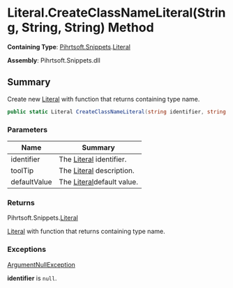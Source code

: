 # Literal\.CreateClassNameLiteral\(String, String, String\) Method

**Containing Type**: [Pihrtsoft.Snippets](../../README.md)\.[Literal](../README.md)

**Assembly**: Pihrtsoft\.Snippets\.dll

## Summary

Create new [Literal](../README.md) with function that returns containing type name\.

```csharp
public static Literal CreateClassNameLiteral(string identifier, string toolTip = null, string defaultValue = "")
```

### Parameters

| Name | Summary |
| ---- | ------- |
| identifier | The [Literal](../README.md) identifier\. |
| toolTip | The [Literal](../README.md) description\. |
| defaultValue | The [Literal](../README.md)default value\. |

### Returns

Pihrtsoft\.Snippets\.[Literal](../README.md)

[Literal](../README.md) with function that returns containing type name\.

### Exceptions

[ArgumentNullException](https://docs.microsoft.com/en-us/dotnet/api/system.argumentnullexception)

**identifier** is `null`\.

